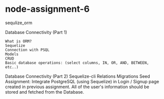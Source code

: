 # node-assignment-6

sequlize_orm

Database Connectivity (Part 1)

    What is ORM?
    Sequelize
    Connection with PSQL
    Models
    CRUD
    Basic database operations: (select columns, IN, OR, AND, BETWEEN, etc..)

Database Connectivity (Part 2)
Sequelize-cli
Relations
Migrations
Seed
Assignment: Integrate PostgreSQL (using Sequelize) in Login / Signup page created in previous assignment. All of the user's information should be stored and fetched from the Database.
